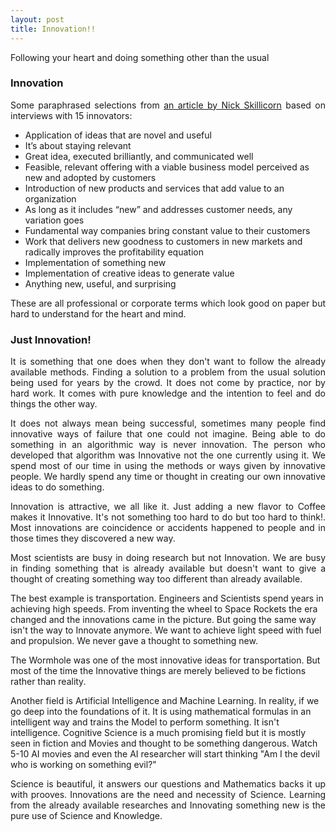 ```yaml
---
layout: post
title: Innovation!!
---
```


<p style="text-align:justify;">
Following your heart and doing something other than the usual</p>

<h3>Innovation</h3>

<p style="text-align:justify;">
Some paraphrased selections from <a href="https://www.ideatovalue.com/inno/nickskillicorn/2016/03/innovation-15-experts-share-innovation-definition/">
an article by Nick Skillicorn</a> based on interviews with 15 innovators:
</p>
<ul>
  <li>Application of ideas that are novel and useful</li>
  <li>It’s about staying relevant</li>
  <li>Great idea, executed brilliantly, and communicated well</li>
  <li>Feasible, relevant offering with a viable business model perceived as new and adopted by customers</li>
  <li>Introduction of new products and services that add value to an organization</li>
  <li>As long as it includes “new” and addresses customer needs, any variation goes</li>
  <li>Fundamental way companies bring constant value to their customers</li>
  <li>Work that delivers new goodness to customers in new markets and radically improves the profitability equation</li>
  <li>Implementation of something new</li>
  <li>Implementation of creative ideas to generate value</li>
  <li>Anything new, useful, and surprising</li>
</ul>

<p style="text-align:justify;">
These are all professional or corporate terms which look good on paper but hard to understand for the heart and mind.</p>

<h3>Just Innovation!</h3>
<p style="text-align:justify;">
It is something that one does when they don't want to follow the already available methods.
Finding a solution to a problem from the usual solution being used for years by the crowd.
It does not come by practice, nor by hard work. It comes with pure knowledge and the intention to feel and do things the other way.
</p>

<p style="text-align:justify;">
It does not always mean being successful, sometimes many people find innovative ways of failure that one could not imagine.
Being able to do something in an algorithmic way is never innovation. The person who developed that algorithm was Innovative not the one currently using it.
We spend most of our time in using the methods or ways given by innovative people. We hardly spend any time or thought in creating our own innovative ideas to do something.
</p>

<p style="text-align:justify;">
Innovation is attractive, we all like it. Just adding a new flavor to Coffee makes it Innovative. It's not something too hard to do but too hard to think!.
Most innovations are coincidence or accidents happened to people and in those times they discovered a new way.
</p>

<p style="text-align:justify;">
Most scientists are busy in doing research but not Innovation. We are busy in finding something that is already available but doesn't want to give a thought of 
creating something way too different than already available. <br>

The best example is transportation. Engineers and Scientists spend years in achieving high speeds. From inventing the wheel to Space Rockets the era changed and the innovations came in the picture.
But going the same way isn't the way to Innovate anymore. We want to achieve light speed with fuel and propulsion. We never gave a thought to something new.<br>

The Wormhole was one of the most innovative ideas for transportation. But most of the time the Innovative things are merely believed to be fictions rather than reality.<br>

Another field is Artificial Intelligence and Machine Learning. In reality, if we go deep into the foundations of it. It is using mathematical formulas in an intelligent way and trains the Model to perform something.
It isn't intelligence. Cognitive Science is a much promising field but it is mostly seen in fiction and Movies and thought to be something dangerous.
Watch 5-10 AI movies and even the AI researcher will start thinking "Am I the devil who is working on something evil?"
</p>

<p style="text-align:justify;">
Science is beautiful, it answers our questions and Mathematics backs it up with prooves. Innovations are the need and necessity of Science. 
Learning from the already available researches and Innovating something new is the pure use of Science and Knowledge.
</p>
